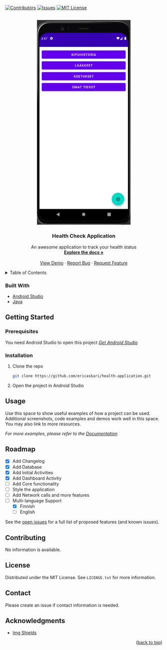 <div id="top"></div>

<!-- PROJECT SHIELDS -->
<!--
*** https://www.markdownguide.org/basic-syntax/#reference-style-links
-->
[![Contributors][contributors-shield]][contributors-url]
[![Issues][issues-shield]][issues-url]
[![MIT License][license-shield]][license-url]



<!-- PROJECT LOGO -->
<br />
<div align="center">
  <a href="https://github.com/ericaskari/health-application">
    <img src="assets/preview.png" alt="Logo" width="300">
  </a>

<h3 align="center">Health Check Application</h3>

  <p align="center">
    An awesome application to track your health status
    <br />
    <a href="https://github.com/ericaskari/health-application"><strong>Explore the docs »</strong></a>
    <br />
    <br />
    <a href="https://github.com/ericaskari/health-application">View Demo</a>
    ·
    <a href="https://github.com/ericaskari/health-application/issues">Report Bug</a>
    ·
    <a href="https://github.com/ericaskari/health-application/issues">Request Feature</a>
  </p>
</div>



<!-- TABLE OF CONTENTS -->
<details>
  <summary>Table of Contents</summary>
  <ol>
    <li>
      <a href="#about-the-project">About The Project</a>
      <ul>
        <li><a href="#built-with">Built With</a></li>
      </ul>
    </li>
    <li>
      <a href="#getting-started">Getting Started</a>
      <ul>
        <li><a href="#prerequisites">Prerequisites</a></li>
        <li><a href="#installation">Installation</a></li>
      </ul>
    </li>
    <li><a href="#usage">Usage</a></li>
    <li><a href="#roadmap">Roadmap</a></li>
    <li><a href="#contributing">Contributing</a></li>
    <li><a href="#license">License</a></li>
    <li><a href="#contact">Contact</a></li>
    <li><a href="#acknowledgments">Acknowledgments</a></li>
  </ol>
</details>



<!-- ABOUT THE PROJECT -->
<!--## About The Project -->


### Built With


* [Android Studio](https://developer.android.com/studio)
* [Java](https://www.java.com/en/)


<!-- GETTING STARTED -->
## Getting Started

### Prerequisites

You need Android Studio to open this project _[Get Android Studio](https://developer.android.com/studio)_


### Installation

1. Clone the repo
   ```sh
   git clone https://github.com/ericaskari/health-application.git
   ```
2. Open the project in Android Studio



<!-- USAGE EXAMPLES -->
## Usage

Use this space to show useful examples of how a project can be used. Additional screenshots, code examples and demos work well in this space. You may also link to more resources.

_For more examples, please refer to the [Documentation](https://github.com/ericaskari/health-application)_



<!-- ROADMAP -->
## Roadmap

- [x] Add Changelog
- [x] Add Database
- [x] Add Initial Activities
- [x] Add Dashboard Activity
- [ ] Add Core functionality
- [ ] Style the application
- [ ] Add Network calls and more features
- [ ] Multi-language Support
    - [x] Finnish
    - [ ] English

See the [open issues](https://github.com/ericaskari/health-application/issues) for a full list of proposed features (and known issues).

<!-- CONTRIBUTING -->
## Contributing
No information is available.

<!-- LICENSE -->
## License

Distributed under the MIT License. See `LICENSE.txt` for more information.


<!-- CONTACT -->
## Contact
Please create an issue if contact information is needed.

[//]: # (Your Name - [@your_twitter]&#40;https://twitter.com/your_username&#41; - email@example.com)
[//]: # (Project Link: [https://github.com/your_username/repo_name]&#40;https://github.com/your_username/repo_name&#41;)



<!-- ACKNOWLEDGMENTS -->
## Acknowledgments

[//]: # (Use this space to list resources you find helpful and would like to give credit to. I've included a few of my favorites to kick things off!)

* [Img Shields](https://shields.io)


<!-- MARKDOWN LINKS & IMAGES -->
<!-- https://www.markdownguide.org/basic-syntax/#reference-style-links -->
[contributors-shield]: https://img.shields.io/github/contributors/ericaskari/health-application.svg?style=for-the-badge
[contributors-url]: https://github.com/ericaskari/health-application/graphs/contributors
[stars-url]: https://github.com/ericaskari/health-application/stargazers
[issues-shield]: https://img.shields.io/github/issues/ericaskari/health-application?style=for-the-badge
[issues-url]: https://github.com/ericaskari/health-application/issues
[license-shield]: https://img.shields.io/github/license/ericaskari/health-application.svg?style=for-the-badge
[license-url]: https://github.com/ericaskari/health-application/blob/main/LICENSE.txt

<p align="right">(<a href="#top">back to top</a>)</p>
